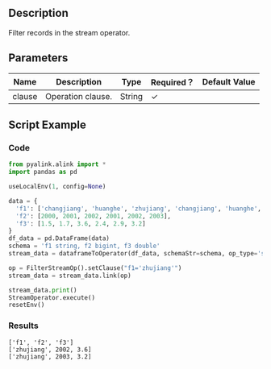 ## Description
Filter records in the stream operator.

## Parameters
| Name | Description | Type | Required？ | Default Value |
| --- | --- | --- | --- | --- |
| clause | Operation clause. | String | ✓ |  |

## Script Example
### Code

```python
from pyalink.alink import *
import pandas as pd

useLocalEnv(1, config=None)

data = {
  'f1': ['changjiang', 'huanghe', 'zhujiang', 'changjiang', 'huanghe', 'zhujiang'],
  'f2': [2000, 2001, 2002, 2001, 2002, 2003],
  'f3': [1.5, 1.7, 3.6, 2.4, 2.9, 3.2]
}
df_data = pd.DataFrame(data)
schema = 'f1 string, f2 bigint, f3 double'
stream_data = dataframeToOperator(df_data, schemaStr=schema, op_type='stream')

op = FilterStreamOp().setClause("f1='zhujiang'")
stream_data = stream_data.link(op)

stream_data.print()
StreamOperator.execute()
resetEnv()

```

### Results

```
['f1', 'f2', 'f3']
['zhujiang', 2002, 3.6]
['zhujiang', 2003, 3.2]
```
